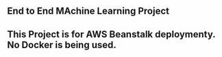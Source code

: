 ## End to End MAchine Learning Project

##  This Project is for AWS Beanstalk deploymenty. No Docker is being used.
